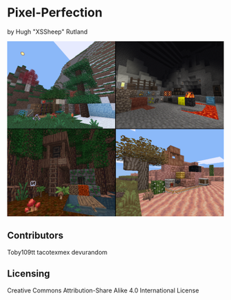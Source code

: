 # Pixel-Perfection
by Hugh "XSSheep" Rutland

![Template](Template.png)

## Contributors
Toby109tt
tacotexmex
devurandom

## Licensing
Creative Commons Attribution-Share Alike 4.0 International License
